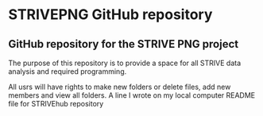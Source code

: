 # STRIVEPNG GitHub repository
## GitHub repository for the STRIVE PNG project
The purpose of this repository is to provide a space for all STRIVE data analysis and required programming. 

All usrs will have rights to make new folders or delete files, add new members and view all folders. 
A line I wrote on my local computer
README file for STRIVEhub repository
